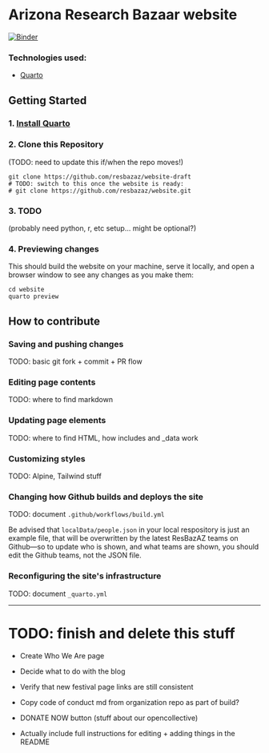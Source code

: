# Arizona Research Bazaar website

[![Binder](https://mybinder.org/badge_logo.svg)](https://mybinder.org/v2/gh/resbazaz/website-draft/quarto?urlpath=vscode)

### Technologies used:

- [Quarto](https://nodejs.org/)

## Getting Started

### 1\. [Install Quarto](https://quarto.org/docs/get-started/)

### 2\. Clone this Repository

(TODO: need to update this if/when the repo moves!)

```
git clone https://github.com/resbazaz/website-draft
# TODO: switch to this once the website is ready:
# git clone https://github.com/resbazaz/website.git
```

### 3\. TODO

(probably need python, r, etc setup... might be optional?)

### 4. Previewing changes

This should build the website on your machine, serve it locally, and open a browser window to see any changes as you make them:

```
cd website
quarto preview
```

## How to contribute

### Saving and pushing changes

TODO: basic git fork + commit + PR flow

### Editing page contents

TODO: where to find markdown

### Updating page elements

TODO: where to find HTML, how includes and \_data work

### Customizing styles

TODO: Alpine, Tailwind stuff

### Changing how Github builds and deploys the site

TODO: document `.github/workflows/build.yml`

Be advised that `localData/people.json` in your local respository is just an example file, that will be overwritten by the latest ResBazAZ teams on Github—so to update who is shown, and what teams are shown, you should edit the Github teams, not the JSON file.

### Reconfiguring the site's infrastructure

TODO: document `_quarto.yml`

---

# TODO: finish and delete this stuff

- Create Who We Are page

- Decide what to do with the blog

- Verify that new festival page links are still consistent

- Copy code of conduct md from organization repo as part of build?

- DONATE NOW button (stuff about our opencollective)

- Actually include full instructions for editing + adding things in the README
